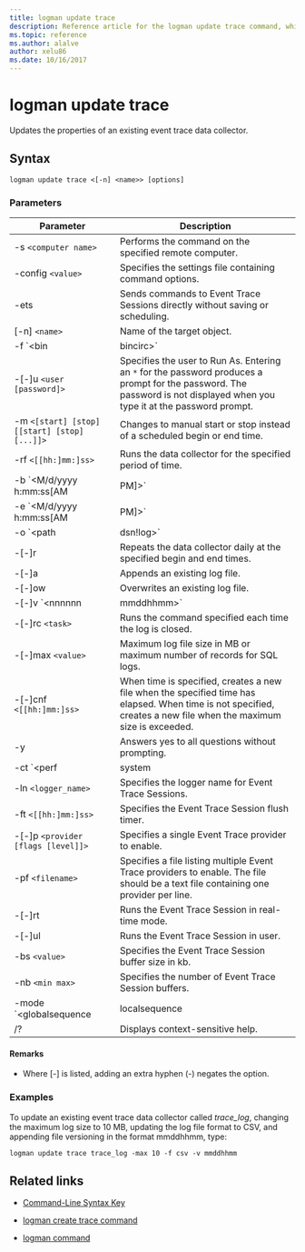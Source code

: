 ```yaml
---
title: logman update trace
description: Reference article for the logman update trace command, which updates the properties of an existing event trace data collector.
ms.topic: reference
ms.author: alalve
author: xelu86
ms.date: 10/16/2017
---
```


# logman update trace



Updates the properties of an existing event trace data collector.

## Syntax

```
logman update trace <[-n] <name>> [options]
```

### Parameters

| Parameter | Description |
| --------- | ----------- |
| -s `<computer name>` | Performs the command on the specified remote computer. |
| -config `<value>` | Specifies the settings file containing command options. |
| -ets | Sends commands to Event Trace Sessions directly without saving or scheduling. |
| [-n] `<name>` | Name of the target object. |
| -f `<bin|bincirc>` | Specifies the log format for the data collector. |
| -[-]u `<user [password]>` | Specifies the user to Run As. Entering an `*` for the password produces a prompt for the password. The password is not displayed when you type it at the password prompt. |
| -m `<[start] [stop] [[start] [stop] [...]]>` | Changes to manual start or stop instead of a scheduled begin or end time. |
| -rf `<[[hh:]mm:]ss>` | Runs the data collector for the specified period of time. |
| -b `<M/d/yyyy h:mm:ss[AM|PM]>` | Begins collecting data at the specified time. |
| -e `<M/d/yyyy h:mm:ss[AM|PM]>` | Ends data collection at the specified time. |
| -o `<path|dsn!log>` | Specifies the output log file or the DSN and log set name in a SQL database. |
| -[-]r | Repeats the data collector daily at the specified begin and end times. |
| -[-]a | Appends an existing log file. |
| -[-]ow | Overwrites an existing log file. |
| -[-]v `<nnnnnn|mmddhhmm>` | Attaches file versioning information to the end of the log file name. |
| -[-]rc `<task>` | Runs the command specified each time the log is closed. |
| -[-]max `<value>` | Maximum log file size in MB or maximum number of records for SQL logs. |
| -[-]cnf `<[[hh:]mm:]ss>` | When time is specified, creates a new file when the specified time has elapsed. When time is not specified, creates a new file when the maximum size is exceeded. |
| -y | Answers yes to all questions without prompting. |
| -ct `<perf|system|cycle>` | Specifies the Event Trace Session clock type. |
| -ln `<logger_name>` | Specifies the logger name for Event Trace Sessions. |
| -ft `<[[hh:]mm:]ss>` | Specifies the Event Trace Session flush timer. |
| -[-]p `<provider [flags [level]]>` | Specifies a single Event Trace provider to enable. |
| -pf `<filename>` | Specifies a file listing multiple Event Trace providers to enable. The file should be a text file containing one provider per line. |
| -[-]rt | Runs the Event Trace Session in real-time mode. |
| -[-]ul | Runs the Event Trace Session in user. |
| -bs `<value>` | Specifies the Event Trace Session buffer size in kb. |
| -nb `<min max>` | Specifies the number of Event Trace Session buffers. |
| -mode `<globalsequence|localsequence|pagedmemory>` | Specifies the event trace session logger mode, including:<ul><li>**Globalsequence** - Specifies that the event tracer add a sequence number to every event it receives irrespective of which trace session received the event.</li><li>**Localsequence** - Specifies that the event tracer add sequence numbers for events received at a specific trace session. When this option is used, duplicate sequence numbers can exist across all sessions but will be unique within each trace session.</li><li>**Pagedmemory** - Specifies that the event tracer use paged memory rather than the default non-paged memory pool for its internal buffer allocations.</li></ul> |
| /? | Displays context-sensitive help. |

#### Remarks

- Where [-] is listed, adding an extra hyphen (-) negates the option.

### Examples

To update an existing event trace data collector called *trace_log*, changing the maximum log size to 10 MB, updating the log file format to CSV, and appending file versioning in the format mmddhhmm, type:

```
logman update trace trace_log -max 10 -f csv -v mmddhhmm
```

## Related links

- [Command-Line Syntax Key](command-line-syntax-key.md)

- [logman create trace command](logman-create-trace.md)

- [logman command](logman.md)
